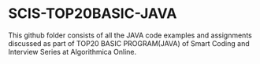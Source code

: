 # SCIS-TOP20BASIC-JAVA

This github folder consists of all the JAVA code examples and assignments discussed as part of TOP20 BASIC PROGRAM(JAVA) of Smart Coding and Interview Series at Algorithmica Online.

